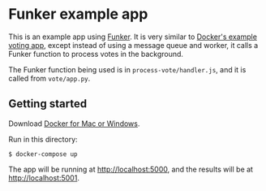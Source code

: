 # Funker example app

This is an example app using [Funker](https://github.com/bfirsh/funker). It is very similar to [Docker's example voting app](https://github.com/docker/example-voting-app), except instead of using a message queue and worker, it calls a Funker function to process votes in the background.

The Funker function being used is in `process-vote/handler.js`, and it is called from `vote/app.py`.

## Getting started

Download [Docker for Mac or Windows](https://www.docker.com).

Run in this directory:

    $ docker-compose up

The app will be running at [http://localhost:5000](http://localhost:5000), and the results will be at [http://localhost:5001](http://localhost:5001).

